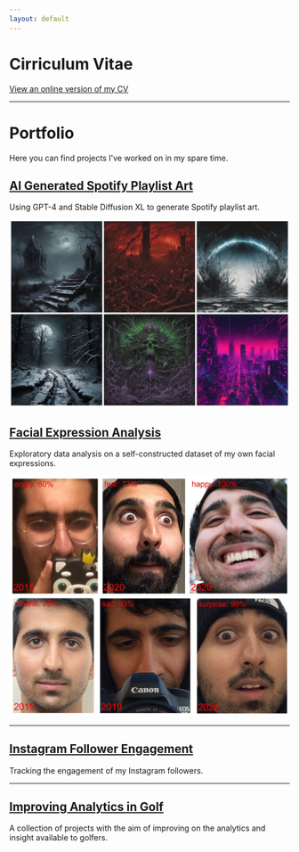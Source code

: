 ```yaml
---
layout: default
---
```



# Cirriculum Vitae

[View an online version of my CV](./cv/index.html)

---

# Portfolio

Here you can find projects I've worked on in my spare time.



## [AI Generated Spotify Playlist Art](/portfolio/playlist-art.html)

Using GPT-4 and Stable Diffusion XL to generate Spotify playlist art.

<a href="/portfolio/playlist-art.html">
  <img src="/assets/img/playlist_art/playlist_art.jpg" alt="Playlist Art">
</a>

<br>

## [Facial Expression Analysis](/portfolio/expression-analysis.html)

Exploratory data analysis on a self-constructed dataset of my own facial expressions.

<a href="/portfolio/expression-analysis.html">
  <img src="/assets/img/facial_expressions/mostpotent.jpg" alt="Facial Expression Analysis">
</a>

---

## [Instagram Follower Engagement](/portfolio/follower-engagement.html)

Tracking the engagement of my Instagram followers.

---

## [Improving Analytics in Golf](/portfolio/golf-analytics.html)

A collection of projects with the aim of improving on the analytics and insight available to golfers.